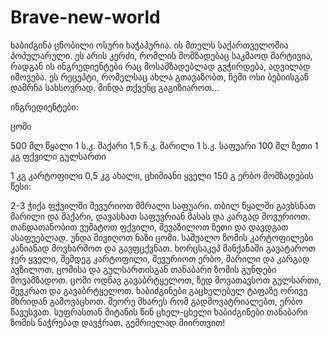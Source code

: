 # Brave-new-world


ხაბიძგინა ცნობილი ოსური ხაჭაპურია. ის მთელს საქართველოშია პოპულარული. ეს არის კერძი, რომლის მომზადებაც საკმაოდ მარტივია, რადგან ის ინგრედიენტები რაც მოსამზადებლად გვჭირდება, ადვილად იშოვება. ეს რეცეპტი, რომელსაც ახლა გთავაზობთ, ჩემი ოსი ბებიისგან დამრჩა სახსოვრად. მინდა თქვენც გაგიზიაროთ…

ინგრედიენტები: 

ცომი

500 მლ წყალი
1 ს.კ. შაქარი
1,5 ჩ.კ. მარილი
1 ს.კ. საფუარი
100 მლ ზეთი
1 კგ ფქვილი
გულსართი 

1 კგ კარტოფილი
0,5 კგ ახალი, ცხიმიანი ყველი
150 გ ერბო
მომზადების წესი:

2-3 ჭიქა ფქვილში შევურიოთ მშრალი საფუარი. თბილ წყალში გავხსნათ მარილი და შაქარი, დავასხათ საფუვრიან მასას და კარგად მოვურიოთ. თანდათანობით ვუმატოთ ფქვილი, შევაზილოთ ზეთი და დავდგათ ასაფუებლად. უნდა მივიღოთ ნაზი ცომი.
საშუალო ზომის კარტოფილები კანიანად მოვხარშოთ და გავფცქვნათ. ხორცსაკეპ მანქანაში გავატაროთ ჯერ ყველი, შემდეგ კარტოფილი, შევურიოთ ერბო, მარილი და კარგად ავზილოთ.
ცომისა და გულსართისგან  თანაბარი ზომის გუნდები მოვამზადოთ. ცომი ოდნავ გავაბრტყელოთ, ზედ მოვათავსოთ გულსართი, შევკრათ და გავაბრტყელოთ. ხაბიძგინები გაცხელებულ ტაფაზე ორივე მხრიდან გამოვაცხოთ. მეორე მხარეს რომ გადმოვატრიალებთ, ერბო წავუსვათ.
სუფრასთან მიტანის წინ ცხელ-ცხელი ხაბიძგინები თანაბარი ზომის ნაჭრებად დავჭრათ.
გემრიელად მიირთვით!
